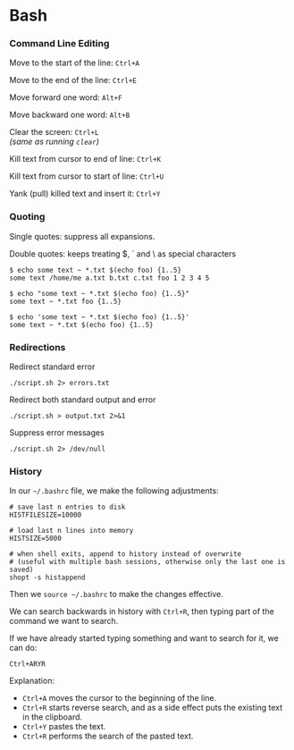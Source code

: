 Bash
====
### Command Line Editing

Move to the start of the line: `Ctrl+A`

Move to the end of the line: `Ctrl+E`

Move forward one word: `Alt+F`

Move backward one word: `Alt+B`

Clear the screen: `Ctrl+L`   
_(same as running `clear`)_

Kill text from cursor to end of line: `Ctrl+K`

Kill text from cursor to start of line: `Ctrl+U`

Yank (pull) killed text and insert it: `Ctrl+Y`


### Quoting
Single quotes: suppress all expansions.

Double quotes: keeps treating $, \` and \\ as special characters

```
$ echo some text ~ *.txt $(echo foo) {1..5}
some text /home/me a.txt b.txt c.txt foo 1 2 3 4 5

$ echo "some text ~ *.txt $(echo foo) {1..5}"
some text ~ *.txt foo {1..5}

$ echo 'some text ~ *.txt $(echo foo) {1..5}'
some text ~ *.txt $(echo foo) {1..5}
```


### Redirections

Redirect standard error
```
./script.sh 2> errors.txt
```

Redirect both standard output and error
```
./script.sh > output.txt 2>&1
```

Suppress error messages
```
./script.sh 2> /dev/null
```


### History

In our `~/.bashrc` file, we make the following adjustments:

```
# save last n entries to disk
HISTFILESIZE=10000

# load last n lines into memory
HISTSIZE=5000

# when shell exits, append to history instead of overwrite
# (useful with multiple bash sessions, otherwise only the last one is saved)
shopt -s histappend
```

Then we `source ~/.bashrc` to make the changes effective.


We can search backwards in history with `Ctrl+R`, then typing part of the
command we want to search.

If we have already started typing something and want to search for it, we
can do:

```
Ctrl+ARYR
```

Explanation:

- `Ctrl+A` moves the cursor to the beginning of the line.
- `Ctrl+R` starts reverse search, and as a side effect puts the existing text in the clipboard.
- `Ctrl+Y` pastes the text.
- `Ctrl+R` performs the search of the pasted text.
